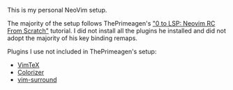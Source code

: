 This is my personal NeoVim setup. 

The majority of the setup follows ThePrimeagen's ["0  to LSP: Neovim RC From Scratch"](https://www.youtube.com/watch?v=w7i4amO_zaE) tutorial.
I did not install all the plugins he installed and did not adopt the majority of his key binding remaps. 

Plugins I use not included in ThePrimeagen's setup: 
- [VimTeX](https://github.com/lervag/vimtex)
- [Colorizer](https://github.com/chrisbra/Colorizer/tree/master)
- [vim-surround](https://github.com/tpope/vim-surround)
